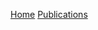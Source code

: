 <a href="https://jacoporomoli.github.io/Home/">Home</a>
<a href="https://jacoporomoli.github.io/Publications/">Publications</a>

<p><script src="https://bibbase.org/show?bib=https%3A%2F%2Fwww.dropbox.com%2Fs%2Fiokvuqwfkz4qtcn%2FPublications.bib%3Fdl%3D1&amp;jsonp=1"></script></p>
